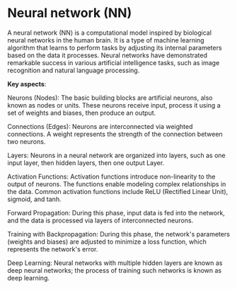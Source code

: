 # Neural network (NN)

A neural network (NN) is a computational model inspired by biological neural networks in the human brain. It is a type of machine learning algorithm that learns to perform tasks by adjusting its internal parameters based on the data it processes. Neural networks have demonstrated remarkable success in various artificial intelligence tasks, such as image recognition and natural language processing.

**Key aspects**:

Neurons (Nodes): The basic building blocks are artificial neurons, also known as nodes or units. These neurons receive input, process it using a set of weights and biases, then produce an output.

Connections (Edges): Neurons are interconnected via weighted connections. A weight represents the strength of the connection between two neurons.

Layers: Neurons in a neural network are organized into layers, such as one input layer, then hidden layers, then one output Layer.

Activation Functions: Activation functions introduce non-linearity to the output of neurons. The functions enable modeling complex relationships in the data. Common activation functions include ReLU (Rectified Linear Unit), sigmoid, and tanh.

Forward Propagation: During this phase, input data is fed into the network, and the data is processed via layers of interconnected neurons.

Training with Backpropagation: During this phase, the network's parameters (weights and biases) are adjusted to minimize a loss function, which represents the network's error.

Deep Learning: Neural networks with multiple hidden layers are known as deep neural networks; the process of training such networks is known as deep learning.
